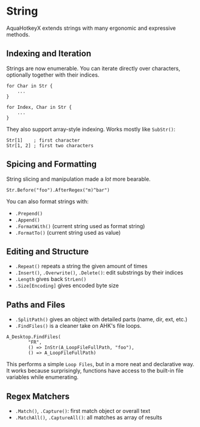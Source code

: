 # String

AquaHotkeyX extends strings with many ergonomic and expressive methods.

## Indexing and Iteration

Strings are now enumerable. You can iterate directly over characters, optionally
together with their indices.

```ahk
for Char in Str {
    ...
}

for Index, Char in Str {
    ...
}
```

They also support array-style indexing. Works mostly like `SubStr()`:

```ahk
Str[1]    ; first character
Str[1, 2] ; first two characters
```

## Spicing and Formatting

String slicing and manipulation made a *lot* more bearable.

```ahk
Str.Before("foo").AfterRegex("m)^bar")
```

You can also format strings with:

- `.Prepend()`
- `.Append()`
- `.FormatWith()` (current string used as format string)
- `.FormatTo()` (current string used as value)

## Editing and Structure

- `.Repeat()` repeats a string the given amount of times
- `.Insert()`, `.Overwrite()`, `.Delete()`: edit substrings by their indices
- `.Length` gives back `StrLen()`
- `.Size[Encoding]` gives encoded byte size

## Paths and Files

- `.SplitPath()` gives an object with detailed parts (name, dir, ext, etc.)
- `.FindFiles()` is a cleaner take on AHK's file loops.

```ahk
A_Desktop.FindFiles(
        "FR",
        () => InStr(A_LoopFileFullPath, "foo"),
        () => A_LoopFileFullPath)
```

This performs a simple `Loop Files`, but in a more neat and declarative way. It
works because surprisingly, functions have access to the built-in file variables
while enumerating.

## Regex Matchers

- `.Match()`, `.Capture()`: first match object or overall text
- `.MatchAll()`, `.CaptureAll()`: all matches as array of results
